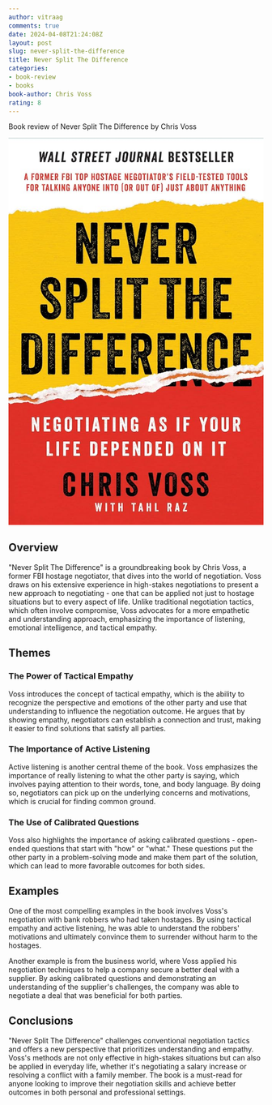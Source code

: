 ```yaml
---
author: vitraag
comments: true
date: 2024-04-08T21:24:08Z
layout: post
slug: never-split-the-difference
title: Never Split The Difference
categories:
- book-review
- books
book-author: Chris Voss
rating: 8
---
```

Book review of Never Split The Difference by Chris Voss

![Never Split The Difference](assets/images/books/never-split-the-difference.jpg)

## Overview

"Never Split The Difference" is a groundbreaking book by Chris Voss, a former FBI hostage negotiator, that dives into the world of negotiation. Voss draws on his extensive experience in high-stakes negotiations to present a new approach to negotiating - one that can be applied not just to hostage situations but to every aspect of life. Unlike traditional negotiation tactics, which often involve compromise, Voss advocates for a more empathetic and understanding approach, emphasizing the importance of listening, emotional intelligence, and tactical empathy.

## Themes

### The Power of Tactical Empathy
Voss introduces the concept of tactical empathy, which is the ability to recognize the perspective and emotions of the other party and use that understanding to influence the negotiation outcome. He argues that by showing empathy, negotiators can establish a connection and trust, making it easier to find solutions that satisfy all parties.

### The Importance of Active Listening
Active listening is another central theme of the book. Voss emphasizes the importance of really listening to what the other party is saying, which involves paying attention to their words, tone, and body language. By doing so, negotiators can pick up on the underlying concerns and motivations, which is crucial for finding common ground.

### The Use of Calibrated Questions
Voss also highlights the importance of asking calibrated questions - open-ended questions that start with "how" or "what." These questions put the other party in a problem-solving mode and make them part of the solution, which can lead to more favorable outcomes for both sides.

## Examples

One of the most compelling examples in the book involves Voss's negotiation with bank robbers who had taken hostages. By using tactical empathy and active listening, he was able to understand the robbers' motivations and ultimately convince them to surrender without harm to the hostages.

Another example is from the business world, where Voss applied his negotiation techniques to help a company secure a better deal with a supplier. By asking calibrated questions and demonstrating an understanding of the supplier's challenges, the company was able to negotiate a deal that was beneficial for both parties.

## Conclusions

"Never Split The Difference" challenges conventional negotiation tactics and offers a new perspective that prioritizes understanding and empathy. Voss's methods are not only effective in high-stakes situations but can also be applied in everyday life, whether it's negotiating a salary increase or resolving a conflict with a family member. The book is a must-read for anyone looking to improve their negotiation skills and achieve better outcomes in both personal and professional settings.
